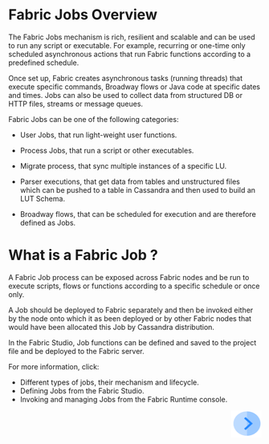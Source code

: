 # **Fabric Jobs Overview** 

The Fabric Jobs mechanism is rich, resilient and scalable and can be used to run any script or executable. For example, recurring or one-time only scheduled asynchronous actions that run Fabric functions according to a predefined schedule.


Once set up, Fabric creates asynchronous tasks (running threads) that execute specific commands, Broadway flows or Java code at specific dates and times. Jobs can also be used to collect data from structured DB or HTTP files, streams or message queues.

Fabric Jobs can be one of the following categories:

- User Jobs, that run light-weight user functions.

- Process Jobs, that run a script or other executables.

- Migrate process, that sync multiple instances of a specific LU.

- Parser executions, that get data from tables and unstructured files which can be pushed to a table in Cassandra and then used to build an LUT Schema.

- Broadway flows, that can be scheduled for execution and are therefore defined as Jobs.

 # **What is a Fabric Job ?** 
A Fabric Job process can be exposed across Fabric nodes and be run to execute scripts, flows or functions according to a specific schedule or once only.

A Job should be deployed to Fabric separately and then be invoked either by the node onto which it as been deployed or by other Fabric nodes that would have been allocated this Job by Cassandra distribution. 

In the Fabric Studio, Job functions can be defined and saved to the project file and be deployed to the Fabric server.

For more information, click:
- Different types of jobs, their mechanism and lifecycle.
- Defining Jobs from the Fabric Studio.
- Invoking and managing Jobs from the Fabric Runtime console.


[<img align="right" width="60" height="54" src="/articles/images/Next.png">](/articles/20_jobs_and_batch_services/02_jobs_flow_and_status.md) 
